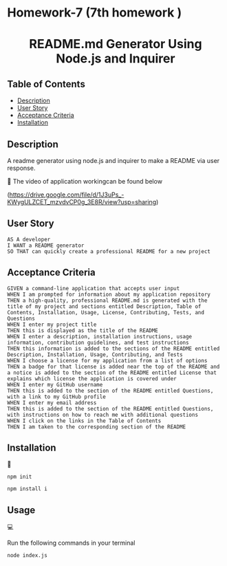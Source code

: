 # Homework-7 (7th homework )

<h1 align="center">README.md Generator Using Node.js and Inquirer </h1>
   
   ## Table of Contents
- [Description](#description)
- [User Story](#user-story)
- [Acceptance Criteria](#acceptance-criteria)
- [Installation](#installation)

   
## Description
  
A readme generator using node.js and inquirer to make a README via user response. 
  
🎥 The video of application workingcan be found below

(https://drive.google.com/file/d/1J3uPs_-KWygULZCET_mzvdvCP0g_3E8R/view?usp=sharing)
  
## User Story
  
```
AS A developer
I WANT a README generator
SO THAT can quickly create a professional README for a new project 
```
  
## Acceptance Criteria
  
``` 
GIVEN a command-line application that accepts user input
WHEN I am prompted for information about my application repository
THEN a high-quality, professional README.md is generated with the title of my project and sections entitled Description, Table of Contents, Installation, Usage, License, Contributing, Tests, and Questions
WHEN I enter my project title
THEN this is displayed as the title of the README
WHEN I enter a description, installation instructions, usage information, contribution guidelines, and test instructions
THEN this information is added to the sections of the README entitled Description, Installation, Usage, Contributing, and Tests
WHEN I choose a license for my application from a list of options
THEN a badge for that license is added near the top of the README and a notice is added to the section of the README entitled License that explains which license the application is covered under
WHEN I enter my GitHub username
THEN this is added to the section of the README entitled Questions, with a link to my GitHub profile
WHEN I enter my email address
THEN this is added to the section of the README entitled Questions, with instructions on how to reach me with additional questions
WHEN I click on the links in the Table of Contents
THEN I am taken to the corresponding section of the README
```
  
## Installation
💾   
  
`npm init`
  
`npm install i`
  
## Usage
💻   
  
Run the following commands in your terminal 
  
`node index.js`

